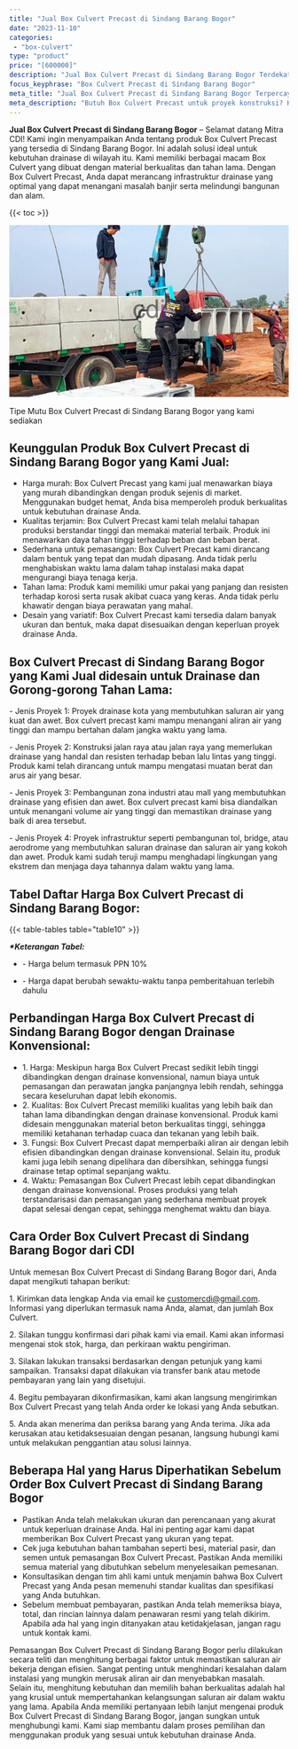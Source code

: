 ```yaml
---
title: "Jual Box Culvert Precast di Sindang Barang Bogor"
date: "2023-11-10"
categories:
 - "box-culvert"
type: "product"
price: "[600000]"
description: "Jual Box Culvert Precast di Sindang Barang Bogor Terdekat. Box Culvert Precast unggulan untuk kebutuhan konstruksi dengan performa optimal. Konsultasikan kebutuhan Anda sekarang."
focus_keyphrase: "Box Culvert Precast di Sindang Barang Bogor"
meta_title: "Jual Box Culvert Precast di Sindang Barang Bogor Terpercaya - CDI"
meta_description: "Butuh Box Culvert Precast untuk proyek konstruksi? Kami adalah solusi tepat dengan kualitas premium. Klik untuk penawaran istimewa."
---
```


**Jual Box Culvert Precast di Sindang Barang Bogor** – Selamat datang Mitra CDI! Kami ingin menyampaikan Anda tentang produk Box Culvert Precast yang tersedia di Sindang Barang Bogor. Ini adalah solusi ideal untuk kebutuhan drainase di wilayah itu. Kami memiliki berbagai macam Box Culvert yang dibuat dengan material berkualitas dan tahan lama. Dengan Box Culvert Precast, Anda dapat merancang infrastruktur drainase yang optimal yang dapat menangani masalah banjir serta melindungi bangunan dan alam.

{{< toc >}}

![Jual Box Culvert Precast di Sindang Barang Bogor](/images/box-culvert/box-culvert-12.jpg)

Tipe Mutu Box Culvert Precast di Sindang Barang Bogor yang kami sediakan 

## Keunggulan Produk Box Culvert Precast di Sindang Barang Bogor yang Kami Jual:

*   Harga murah: Box Culvert Precast yang kami jual menawarkan biaya yang murah dibandingkan dengan produk sejenis di market. Menggunakan budget hemat, Anda bisa memperoleh produk berkualitas untuk kebutuhan drainase Anda.
*   Kualitas terjamin: Box Culvert Precast kami telah melalui tahapan produksi berstandar tinggi dan memakai material terbaik. Produk ini menawarkan daya tahan tinggi terhadap beban dan beban berat.
*   Sederhana untuk pemasangan: Box Culvert Precast kami dirancang dalam bentuk yang tepat dan mudah dipasang. Anda tidak perlu menghabiskan waktu lama dalam tahap instalasi maka dapat mengurangi biaya tenaga kerja.
*   Tahan lama: Produk kami memiliki umur pakai yang panjang dan resisten terhadap korosi serta rusak akibat cuaca yang keras. Anda tidak perlu khawatir dengan biaya perawatan yang mahal.
*   Desain yang variatif: Box Culvert Precast kami tersedia dalam banyak ukuran dan bentuk, maka dapat disesuaikan dengan keperluan proyek drainase Anda.

## Box Culvert Precast di Sindang Barang Bogor yang Kami Jual didesain untuk Drainase dan Gorong-gorong Tahan Lama:

\- Jenis Proyek 1: Proyek drainase kota yang membutuhkan saluran air yang kuat dan awet. Box culvert precast kami mampu menangani aliran air yang tinggi dan mampu bertahan dalam jangka waktu yang lama.

\- Jenis Proyek 2: Konstruksi jalan raya atau jalan raya yang memerlukan drainase yang handal dan resisten terhadap beban lalu lintas yang tinggi. Produk kami telah dirancang untuk mampu mengatasi muatan berat dan arus air yang besar.

\- Jenis Proyek 3: Pembangunan zona industri atau mall yang membutuhkan drainase yang efisien dan awet. Box culvert precast kami bisa diandalkan untuk menangani volume air yang tinggi dan memastikan drainase yang baik di area tersebut.

\- Jenis Proyek 4: Proyek infrastruktur seperti pembangunan tol, bridge, atau aerodrome yang membutuhkan saluran drainase dan saluran air yang kokoh dan awet. Produk kami sudah teruji mampu menghadapi lingkungan yang ekstrem dan menjaga daya tahannya dalam waktu yang lama.

## Tabel Daftar Harga Box Culvert Precast di Sindang Barang Bogor:

{{< table-tables table="table10" >}}

**_\*Keterangan Tabel:_**

*   \- Harga belum termasuk PPN 10%

*   \- Harga dapat berubah sewaktu-waktu tanpa pemberitahuan terlebih dahulu

## Perbandingan Harga Box Culvert Precast di Sindang Barang Bogor dengan Drainase Konvensional:

*   1\. Harga: Meskipun harga Box Culvert Precast sedikit lebih tinggi dibandingkan dengan drainase konvensional, namun biaya untuk pemasangan dan perawatan jangka panjangnya lebih rendah, sehingga secara keseluruhan dapat lebih ekonomis.
*   2\. Kualitas: Box Culvert Precast memiliki kualitas yang lebih baik dan tahan lama dibandingkan dengan drainase konvensional. Produk kami didesain menggunakan material beton berkualitas tinggi, sehingga memiliki ketahanan terhadap cuaca dan tekanan yang lebih baik.
*   3\. Fungsi: Box Culvert Precast dapat memperbaiki aliran air dengan lebih efisien dibandingkan dengan drainase konvensional. Selain itu, produk kami juga lebih senang dipelihara dan dibersihkan, sehingga fungsi drainase tetap optimal sepanjang waktu.
*   4\. Waktu: Pemasangan Box Culvert Precast lebih cepat dibandingkan dengan drainase konvensional. Proses produksi yang telah terstandarisasi dan pemasangan yang sederhana membuat proyek dapat selesai dengan cepat, sehingga menghemat waktu dan biaya.

## Cara Order Box Culvert Precast di Sindang Barang Bogor dari CDI

Untuk memesan Box Culvert Precast di Sindang Barang Bogor dari, Anda dapat mengikuti tahapan berikut:

1\.  Kirimkan data lengkap Anda via email ke customercdi@gmail.com. Informasi yang diperlukan termasuk nama Anda, alamat, dan jumlah Box Culvert.

2\.  Silakan tunggu konfirmasi dari pihak kami via email. Kami akan informasi mengenai stok stok, harga, dan perkiraan waktu pengiriman.

3\.  Silakan lakukan transaksi berdasarkan dengan petunjuk yang kami sampaikan. Transaksi dapat dilakukan via transfer bank atau metode pembayaran yang lain yang disetujui.

4\.  Begitu pembayaran dikonfirmasikan, kami akan langsung mengirimkan Box Culvert Precast yang telah Anda order ke lokasi yang Anda sebutkan.

5\.  Anda akan menerima dan periksa barang yang Anda terima. Jika ada kerusakan atau ketidaksesuaian dengan pesanan, langsung hubungi kami untuk melakukan penggantian atau solusi lainnya.

## Beberapa Hal yang Harus Diperhatikan Sebelum Order Box Culvert Precast di Sindang Barang Bogor

*   Pastikan Anda telah melakukan ukuran dan perencanaan yang akurat untuk keperluan drainase Anda. Hal ini penting agar kami dapat memberikan Box Culvert Precast yang ukuran yang tepat.
*   Cek juga kebutuhan bahan tambahan seperti besi, material pasir, dan semen untuk pemasangan Box Culvert Precast. Pastikan Anda memiliki semua material yang dibutuhkan sebelum menyelesaikan pemesanan.
*   Konsultasikan dengan tim ahli kami untuk menjamin bahwa Box Culvert Precast yang Anda pesan memenuhi standar kualitas dan spesifikasi yang Anda butuhkan.
*   Sebelum membuat pembayaran, pastikan Anda telah memeriksa biaya, total, dan rincian lainnya dalam penawaran resmi yang telah dikirim. Apabila ada hal yang ingin ditanyakan atau ketidakjelasan, jangan ragu untuk kontak kami.

Pemasangan Box Culvert Precast di Sindang Barang Bogor perlu dilakukan secara teliti dan menghitung berbagai faktor untuk memastikan saluran air bekerja dengan efisien. Sangat penting untuk menghindari kesalahan dalam instalasi yang mungkin merusak aliran air dan menyebabkan masalah. Selain itu, menghitung kebutuhan dan memilih bahan berkualitas adalah hal yang krusial untuk mempertahankan kelangsungan saluran air dalam waktu yang lama. Apabila Anda memiliki pertanyaan lebih lanjut mengenai produk Box Culvert Precast di Sindang Barang Bogor, jangan sungkan untuk menghubungi kami. Kami siap membantu dalam proses pemilihan dan menggunakan produk yang sesuai untuk kebutuhan drainase Anda.